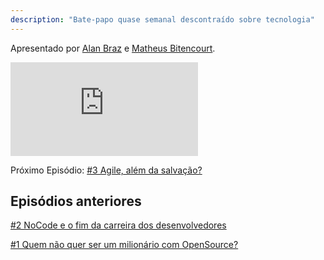 ```yaml
---
description: "Bate-papo quase semanal descontraído sobre tecnologia"
---
```


<p class="text-md text-neutral-500 dark:text-neutral-400">Apresentado por <a href="http://alanbraz.com.br" target="_blank">Alan Braz</a> e <a href="https://www.instagram.com/matbiit/" target="_blank">Matheus Bitencourt</a>.</p>

<div class="container">
  <iframe class="responsive-iframe" src="https://www.youtube.com/embed/Qavyj7Cp2sc" title="YouTube video player" frameborder="0" allow="accelerometer; autoplay; clipboard-write; encrypted-media; gyroscope; picture-in-picture" allowfullscreen></iframe>
</div>

Próximo Episódio: [#3 Agile, além da salvação?](/ep003)

## Episódios anteriores

[#2 NoCode e o fim da carreira dos desenvolvedores](/ep002)

[#1 Quem não quer ser um milionário com OpenSource?](/ep001)
